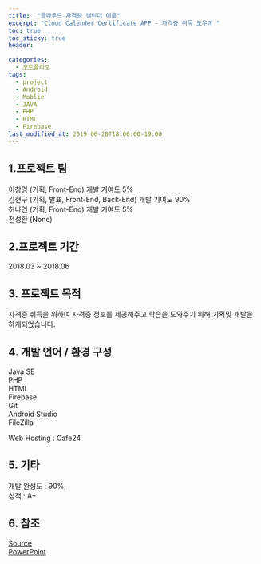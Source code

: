 ```yaml
---
title:  "클라우드 자격증 캘린더 어플"
excerpt: "Cloud Calender Certificate APP - 자격증 취득 도우미 "
toc: true
toc_sticky: true
header:

categories:
  - 포트폴리오
tags:
  - project
  - Android
  - Moblie
  - JAVA
  - PHP
  - HTML
  - Firebase
last_modified_at: 2019-06-20T18:06:00-19:00
---
```



## 1.프로젝트 팀
이창명 (기획, Front-End)  개발 기여도 5%  
김현구 (기획, 발표, Front-End, Back-End) 개발 기여도 90%    
허나연 (기획, Front-End)  개발 기여도 5%  
전성환 (None)


## 2.프로젝트 기간
2018.03 ~ 2018.06

## 3. 프로젝트 목적
자격증 취득을 위하여 자격증 정보를 제공해주고 학습을 도와주기 위해 기획및 개발을 하게되었습니다.

## 4. 개발 언어 / 환경 구성
Java SE  
PHP  
HTML  
Firebase   
Git  
Android Studio  
FileZilla  
  
   
Web Hosting : Cafe24 

## 5. 기타
개발 완성도 : 90%,  
성적 : A+


## 6. 참조
[Source](https://github.com/black9/CapstonDesign)  
[PowerPoint](https://github.com/black9/CapstonDesign/blob/master/%EC%BA%A1%EC%8A%A4%ED%86%A4%EB%94%94%EC%9E%90%EC%9D%B8_%EC%B5%9C%EC%A2%85%EB%B0%9C%ED%91%9C%EC%9E%90%EB%A3%8C_%EC%88%98%EC%A0%954.pptx)


